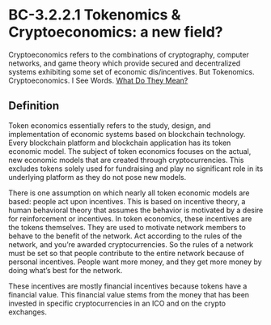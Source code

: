 # BC-3.2.2.1 Tokenomics & Cryptoeconomics: a new field?

Cryptoeconomics refers to the combinations of cryptography, computer networks, and game theory which provide secured and decentralized systems exhibiting some set of economic dis/incentives. But Tokenomics. Cryptoeconomics. I See Words. [What Do They Mean?]( https://www.he3labs.com/blog/2018/6/4/what-is-tokenomics) 

## Definition
Token economics essentially refers to the study, design, and implementation of economic systems based on blockchain technology. Every blockchain platform and blockchain application has its token economic model. The subject of token economics focuses on the actual, new economic models that are created through cryptocurrencies. This excludes tokens solely used for fundraising and play no significant role in its underlying platform as they do not pose new models. 

There is one assumption on which nearly all token economic models are based: people act upon incentives. This is based on incentive theory, a human behavioral theory that assumes the behavior is motivated by a desire for reinforcement or incentives. In token economics, these incentives are the tokens themselves. They are used to motivate network members to behave to the benefit of the network. Act according to the rules of the network, and you’re awarded cryptocurrencies. So the rules of a network must be set so that people contribute to the entire network because of personal incentives. People want more money, and they get more money by doing what’s best for the network.

These incentives are mostly financial incentives because tokens have a financial value. This financial value stems from the money that has been invested in specific cryptocurrencies in an ICO and on the crypto exchanges. 

